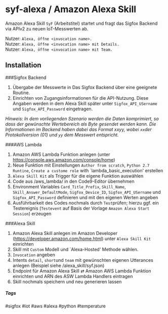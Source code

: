 # syf-alexa / Amazon Alexa Skill 

Amazon Alexa Skill `SyF` (Arbeitstitel) startet und fragt das Sigfox Backend via APIv2 zu neuen IoT-Messwerten ab.

Nutzer: `Alexa, öffne <invocation name>.`<br />
Nutzer: `Alexa, öffne <invocation name> mit Details.`<br />
Nutzer: `Alexa, öffne <invocation name> mit Team.`<br />


## Installation
###Sigfox Backend

1. Übergabe der Messwerte in Das Sigfox Backend über eine geeignete Routine.
2. Einrichten von Zugangsinformationen für die API-Nutzung. Diese Angaben werden in dem Alexa Skill später unter `Sigfox_API_USername` und `Sigfox_API_Password` eingetragen.

*Hinweis: In dem vorliegenden Szenario werden die Daten komprimiert, so dass der gewünschte Wertebereich als Byte gesendet werden kann. Die Informationen im Backend haben dabei das Format xxyy, wobei `xx`der Protokollversion (01) und `yy` dem Messwert entspricht.*

###AWS Lambda

1. Amazon AWS Lambda Funktion anlegen (unter https://console.aws.amazon.com/console/home)
2. Neue Funktion mit Einstellungen `Author from scratch`, `Python 2.7 Runtine`, `Create a custome role` with `lambda_basic_execution' erstellen
2. `Alexa Skill Kit` als Trigger für die eigene Funktion auswählen
3. Code aus /aws_lambda/ in den Code9-Editor übernehmen
2. Environment Variables `Card_Title_Prefix`, `Skill_Name`, `Skill_Answer_DefaultMode`, `Sigfox_Device_ID`,  `Sigfox_API_USername` und `Sigfox_API_Password` definieren und mit den eigenen Werten angeben
3. Ausführbarkeit des Codes nochmals durch `Test`prüfen; hierzu ggf. ein Testereignis (`Testevent` auf Basis der Vorlage `Amazon Alexa Start Session`) erzeugen

###Alexa Skill
1. Amazon Alexa Skill anlegen im Amazon Developer (https://developer.amazon.com/home.html) unter `Alexa Skill Kit` einrichten
2. Skill mit `Custom` Modell und `Alexa-Hosted' Methode wählen.
2. `Invocation` angeben
3. Intents `detail`, `short`und `team` mit gewünschten eigenen Utterances anlegen (Beispiel siehe /alexa_skill/syf.json)
4. Endpoint für Amazon Alexa Skill ⇄ Amazon AWS Lambda Funktion einrichten und ARN des ASW Lambda Handlers eintragen
5. Skill nochmals speichern und neu generieren lassen



##### Tags
 #sigfox #iot #aws #alexa #python #temperature